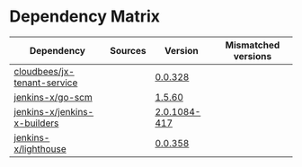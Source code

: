 # Dependency Matrix

Dependency | Sources | Version | Mismatched versions
---------- | ------- | ------- | -------------------
[cloudbees/jx-tenant-service](https://github.com/cloudbees/jx-tenant-service) |  | [0.0.328](https://github.com/cloudbees/jx-tenant-service/releases/tag/v0.0.328) | 
[jenkins-x/go-scm](https://github.com/jenkins-x/go-scm) |  | [1.5.60]() | 
[jenkins-x/jenkins-x-builders](https://github.com/jenkins-x/jenkins-x-builders) |  | [2.0.1084-417]() | 
[jenkins-x/lighthouse](https://github.com/jenkins-x/lighthouse) |  | [0.0.358]() | 
